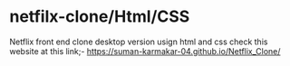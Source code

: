 # netfilx-clone/Html/CSS
Netflix front end clone desktop version usign html and css
check this website at this link;-   https://suman-karmakar-04.github.io/Netflix_Clone/
